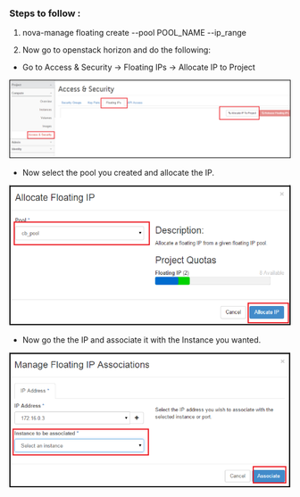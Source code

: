 ### Steps to follow :

1. nova-manage floating create --pool POOL_NAME --ip_range

2. Now go to openstack horizon and do the following:
- Go to Access & Security -> Floating IPs -> Allocate IP to Project

![alt text](https://github.com/CloudByteStorages/openstack/blob/master/FAQs/images/image6.jpg)

- Now select the pool you created and allocate the IP.

![alt text](https://github.com/CloudByteStorages/openstack/blob/master/FAQs/images/image7.jpg)

- Now go the the IP and associate it with the Instance you wanted.

![alt text](https://github.com/CloudByteStorages/openstack/blob/master/FAQs/images/image8.jpg)


